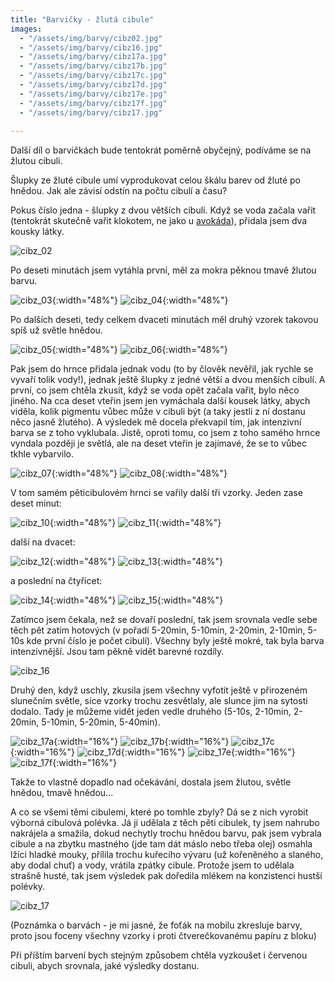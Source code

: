 ```yaml
---
title: "Barvičky - žlutá cibule"
images:
  - "/assets/img/barvy/cibz02.jpg"
  - "/assets/img/barvy/cibz16.jpg"
  - "/assets/img/barvy/cibz17a.jpg"
  - "/assets/img/barvy/cibz17b.jpg"
  - "/assets/img/barvy/cibz17c.jpg"
  - "/assets/img/barvy/cibz17d.jpg"
  - "/assets/img/barvy/cibz17e.jpg"
  - "/assets/img/barvy/cibz17f.jpg"
  - "/assets/img/barvy/cibz17.jpg"
  
---
```

Další díl o barvičkách bude tentokrát poměrně obyčejný, podíváme se na žlutou cibuli. 

Šlupky ze žluté cibule umí vyprodukovat celou škálu barev od žluté po hnědou. Jak ale závisí odstín na počtu cibulí a času? 

Pokus číslo jedna - šlupky z dvou větších cibulí. Když se voda začala vařit (tentokrát skutečně vařit klokotem, ne jako u [avokáda](https://matcha1309.github.io/Barvicky01/)), přidala jsem dva kousky látky. 

![cibz_02](/assets/img/barvy/cibz02.jpg)

Po deseti minutách jsem vytáhla první, měl za mokra pěknou tmavě žlutou barvu. 

![cibz_03](/assets/img/barvy/cibz03.jpg){:width="48%"} ![cibz_04](/assets/img/barvy/cibz04.jpg){:width="48%"}

Po dalších deseti, tedy celkem dvaceti minutách měl druhý vzorek takovou spíš už světle hnědou. 

![cibz_05](/assets/img/barvy/cibz05.jpg){:width="48%"} ![cibz_06](/assets/img/barvy/cibz06.jpg){:width="48%"}

Pak jsem do hrnce přidala jednak vodu (to by člověk nevěřil, jak rychle se vyvaří tolik vody!), jednak ještě šlupky z jedné větší a dvou menších cibulí. A první, co jsem chtěla zkusit, když se voda opět začala vařit, bylo něco jiného. Na cca deset vteřin jsem jen vymáchala další kousek látky, abych viděla, kolik pigmentu vůbec může v cibuli být (a taky jestli z ní dostanu něco jasně žlutého). A výsledek mě docela překvapil tím, jak intenzivní barva se z toho vyklubala. Jistě, oproti tomu, co jsem z toho samého hrnce vyndala později je světlá, ale na deset vteřin je zajímavé, že se to vůbec tkhle vybarvilo. 

![cibz_07](/assets/img/barvy/cibz07.jpg){:width="48%"} ![cibz_08](/assets/img/barvy/cibz08.jpg){:width="48%"}

V tom samém pěticibulovém hrnci se vařily další tři vzorky. Jeden zase deset minut: 

![cibz_10](/assets/img/barvy/cibz10.jpg){:width="48%"} ![cibz_11](/assets/img/barvy/cibz11.jpg){:width="48%"}

další na dvacet: 

![cibz_12](/assets/img/barvy/cibz12.jpg){:width="48%"} ![cibz_13](/assets/img/barvy/cibz13.jpg){:width="48%"}

a poslední na čtyřicet: 

![cibz_14](/assets/img/barvy/cibz14.jpg){:width="48%"} ![cibz_15](/assets/img/barvy/cibz15.jpg){:width="48%"}

Zatímco jsem čekala, než se dovaří poslední, tak jsem srovnala vedle sebe těch pět zatím hotových (v pořadí 5-20min, 5-10min, 2-20min, 2-10min, 5-10s kde první číslo je počet cibulí). Všechny byly ještě mokré, tak byla barva intenzivnější. Jsou tam pěkně vidět barevné rozdíly. 

![cibz_16](/assets/img/barvy/cibz16.jpg)

Druhý den, když uschly, zkusila jsem všechny vyfotit ještě v přirozeném slunečním světle, sice vzorky trochu zesvětlaly, ale slunce jim na sytosti dodalo. Tady je můžeme vidět jeden vedle druhého (5-10s, 2-10min, 2-20min, 5-10min, 5-20min, 5-40min). 

![cibz_17a](/assets/img/barvy/cibz17a.jpg){:width="16%"} ![cibz_17b](/assets/img/barvy/cibz17b.jpg){:width="16%"} ![cibz_17c](/assets/img/barvy/cibz17c.jpg){:width="16%"} ![cibz_17d](/assets/img/barvy/cibz17d.jpg){:width="16%"} ![cibz_17e](/assets/img/barvy/cibz17e.jpg){:width="16%"} ![cibz_17f](/assets/img/barvy/cibz17f.jpg){:width="16%"} 

Takže to vlastně dopadlo nad očekávání, dostala jsem žlutou, světle hnědou, tmavě hnědou... 

A co se všemi těmi cibulemi, které po tomhle zbyly? Dá se z nich vyrobit výborná cibulová polévka. Já ji udělala z těch pěti cibulek, ty jsem nahrubo nakrájela a smažila, dokud nechytly trochu hnědou barvu, pak jsem vybrala cibule a na zbytku mastného (jde tam dát máslo nebo třeba olej) osmahla lžíci hladké mouky, přílila trochu kuřecího vývaru (už kořeněného a slaného, aby dodal chuť) a vody, vrátila zpátky cibule. Protože jsem to udělala strašně husté, tak jsem výsledek pak doředila mlékem na konzistenci hustší polévky. 

![cibz_17](/assets/img/barvy/cibz17.jpg)

(Poznámka o barvách - je mi jasné, že foťák na mobilu zkresluje barvy, proto jsou foceny všechny vzorky i proti čtverečkovanému papíru z bloku)

Při příštím barvení bych stejným způsobem chtěla vyzkoušet i červenou cibuli, abych srovnala, jaké výsledky dostanu. 
